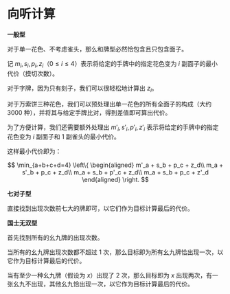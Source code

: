 # 向听计算

**一般型**

对于单一花色、不考虑雀头，那么和牌型必然恰包含且只包含面子。

记 $m_i, s_i, p_i, z_i$（$0 \leq i \leq 4$）表示将给定的手牌中的指定花色变为 $i$ 副面子的最小代价（摸切次数）。

对于字牌，因为只有刻子，我们可以很轻松地计算出 $z_i$。

对于万索饼三种花色，我们可以预处理出单一花色的所有全面子的构成（大约 $3000$ 种），并将其与给定手牌比对，得到差值即可算出代价。

为了方便计算，我们还需要额外处理出 $m'_i, s'_i, p'_i, z'_i$ 表示将给定的手牌中的指定花色变为 $i$ 副面子和 $1$ 副雀头的最小代价。

这样最小代价即为：

$$
\min_{a+b+c+d=4}
\left\{
\begin{aligned}
m'_a + s_b + p_c + z_d\\
m_a + s'_b + p_c + z_d\\
m_a + s_b + p'_c + z_d\\
m_a + s_b + p_c + z'_d
\end{aligned}
\right.
$$

**七对子型**

直接找到出现次数前七大的牌即可，以它们作为目标计算最后的代价。

**国士无双型**

首先找到所有的幺九牌的出现次数。

当所有的幺九牌出现次数都不超过 $1$ 次，那么目标即为所有幺九牌恰出现一次，以它作为目标计算最后的代价。

当有至少一种幺九牌（假设为 $x$）出现了 $2$ 次，那么目标即为 $x$ 出现两次，有一张幺九不出现，其他幺九恰出现一次，以它作为目标计算最后的代价。
